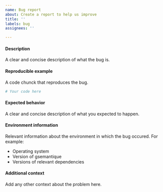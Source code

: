 ```yaml
---
name: Bug report
about: Create a report to help us improve
title: ''
labels: bug
assignees: ''

---
```


<!--
Before opening an issue: Check existing issues to avoid duplicates
-->

#### Description
A clear and concise description of what the bug is.

#### Reproducible example
A code chunck that reproduces the bug.

```python
# Your code here
```

#### Expected behavior
A clear and concise description of what you expected to happen.

#### Environment information
Relevant information about the environment in which the bug occured. For example:

 - Operating system
 - Version of gsemantique
 - Versions of relevant dependencies

#### Additional context
Add any other context about the problem here.
